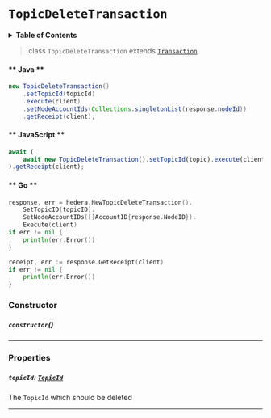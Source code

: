 # `TopicDeleteTransaction`

<details>
<summary><b>Table of Contents</b></summary>

| Item | Java | JavaScript | Go
| - | - | - | - |
| [`TopicId`](#topicid) | ✅ | ✅ | ✅
</details>

> class `TopicDeleteTransaction` extends [`Transaction`](reference/Transaction.md)

<!-- tabs:start -->

#### ** Java **

```java
new TopicDeleteTransaction()
    .setTopicId(topicId)
    .execute(client)
    .setNodeAccountIds(Collections.singletonList(response.nodeId))
    .getReceipt(client);
```

#### ** JavaScript **

```js
await (
    await new TopicDeleteTransaction().setTopicId(topic).execute(client)
).getReceipt(client);
```

#### ** Go **

```go
response, err = hedera.NewTopicDeleteTransaction().
    SetTopicID(topicID).
    SetNodeAccountIDs([]AccountID{response.NodeID}).
    Execute(client)
if err != nil {
    println(err.Error())
}

receipt, err := response.GetReceipt(client)
if err != nil {
    println(err.Error())
}
```

<!-- tabs:end -->

### Constructor

##### `constructor`()

---

### Properties

##### `topicId`: [`TopicId`](reference/consensus/TopicId.md)

The `TopicId` which should be deleted

---

